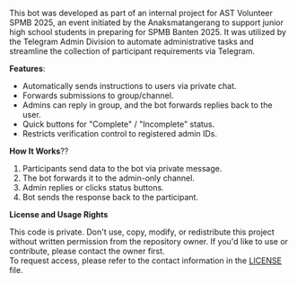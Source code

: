 This bot was developed as part of an internal project for AST Volunteer SPMB 2025, an event initiated by the Anaksmatangerang to support junior high school students in preparing for SPMB Banten 2025. It was utilized by the Telegram Admin Division to automate administrative tasks and streamline the collection of participant requirements via Telegram.


**Features**:
- Automatically sends instructions to users via private chat.
- Forwards submissions to group/channel.
- Admins can reply in group, and the bot forwards replies back to the user.
- Quick buttons for "Complete" / "Incomplete" status.
- Restricts verification control to registered admin IDs.


**How It Works**??
1. Participants send data to the bot via private message.
2. The bot forwards it to the admin-only channel.
3. Admin replies or clicks status buttons.
4. Bot sends the response back to the participant.


**License and Usage Rights**

This code is private. Don't use, copy, modify, or redistribute this project without written permission from the repository owner.
If you'd like to use or contribute, please contact the owner first.  
To request access, please refer to the contact information in the [LICENSE](./LICENSE) file.

